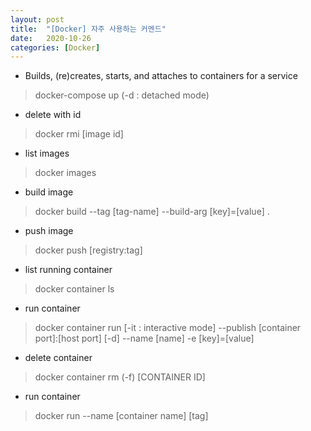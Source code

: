 ```yaml
---
layout: post
title:  "[Docker] 자주 사용하는 커멘드"
date:   2020-10-26
categories: [Docker]
---
```


- Builds, (re)creates, starts, and attaches to containers for a service
> docker-compose up (-d : detached mode)

- delete with id
> docker rmi [image id]

- list images
> docker images

- build image
> docker build --tag [tag-name] --build-arg [key]=[value] . 

- push image
> docker push [registry:tag]

- list running container
> docker container ls

- run container
> docker container run [-it : interactive mode] --publish [container port]:[host port] [-d] --name [name] -e [key]=[value]

- delete container
> docker container rm (-f) [CONTAINER ID]

- run container
> docker run --name [container name] [tag]
